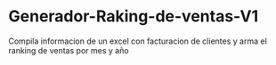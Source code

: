 # Generador-Raking-de-ventas-V1
Compila informacion de un excel con facturacion de clientes y arma el ranking de ventas por mes y año
